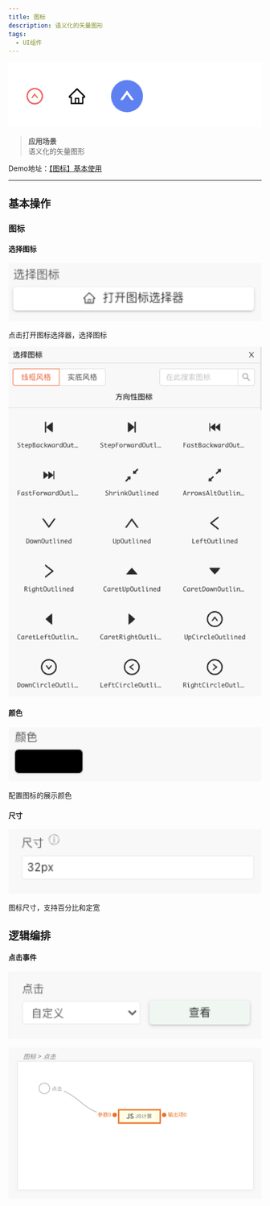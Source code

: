 ```yaml
---
title: 图标
description: 语义化的矢量图形
tags:
  - UI组件
---
```


![Alt text](img/out-0.png)

> **应用场景**\
语义化的矢量图形

Demo地址：[【图标】基本使用](https://my.mybricks.world/mybricks-app-pcspa/index.html?id=475477506859077)

----

## 基本操作
### 图标
#### 选择图标

![Alt text](img/out-1.png)

点击打开图标选择器，选择图标

![Alt text](img/out-2.png)
#### 颜色

![Alt text](img/out-3.png)

配置图标的展示颜色
#### 尺寸

![Alt text](img/out-4.png)

图标尺寸，支持百分比和定宽
## 逻辑编排
#### 点击事件

![Alt text](img/out-5.png)

![Alt text](img/out-6.png)